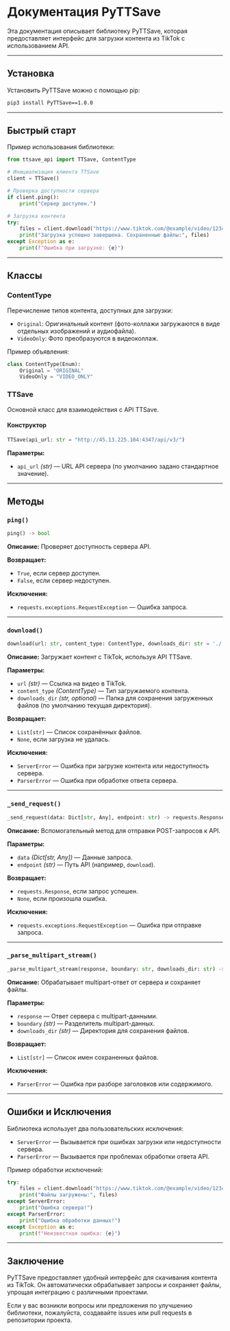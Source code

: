 Документация PyTTSave
=========================

Эта документация описывает библиотеку PyTTSave, которая предоставляет интерфейс для загрузки контента из TikTok с использованием API.

---

## Установка

Установить PyTTSave можно с помощью pip:

```bash
pip3 install PyTTSave==1.0.0
```

---

## Быстрый старт

Пример использования библиотеки:

```python
from ttsave_api import TTSave, ContentType

# Инициализация клиента TTSave
client = TTSave()

# Проверка доступности сервера
if client.ping():
    print("Сервер доступен.")

# Загрузка контента
try:
    files = client.download("https://www.tiktok.com/@example/video/123456789", ContentType.Original)
    print("Загрузка успешно завершена. Сохраненные файлы:", files)
except Exception as e:
    print(f"Ошибка при загрузке: {e}")
```

---

## Классы

### ContentType

Перечисление типов контента, доступных для загрузки:

- `Original`: Оригинальный контент (фото-коллажи загружаются в виде отдельных изображений и аудиофайла).
- `VideoOnly`: Фото преобразуются в видеоколлаж.

Пример объявления:

```python
class ContentType(Enum):
    Original = "ORIGINAL"
    VideoOnly = "VIDEO_ONLY"
```

### TTSave

Основной класс для взаимодействия с API TTSave.

#### Конструктор

```python
TTSave(api_url: str = "http://45.13.225.104:4347/api/v3/")
```

**Параметры:**
- `api_url` *(str)* — URL API сервера (по умолчанию задано стандартное значение).

---

## Методы

### `ping()`

```python
ping() -> bool
```

**Описание:** Проверяет доступность сервера API.

**Возвращает:**
- `True`, если сервер доступен.
- `False`, если сервер недоступен.

**Исключения:**
- `requests.exceptions.RequestException` — Ошибка запроса.

---

### `download()`

```python
download(url: str, content_type: ContentType, downloads_dir: str = './') -> List[str] | None
```

**Описание:** Загружает контент с TikTok, используя API TTSave.

**Параметры:**
- `url` *(str)* — Ссылка на видео в TikTok.
- `content_type` *(ContentType)* — Тип загружаемого контента.
- `downloads_dir` *(str, optional)* — Папка для сохранения загруженных файлов (по умолчанию текущая директория).

**Возвращает:**
- `List[str]` — Список сохранённых файлов.
- `None`, если загрузка не удалась.

**Исключения:**
- `ServerError` — Ошибка при загрузке контента или недоступность сервера.
- `ParserError` — Ошибка при обработке ответа сервера.

---

### `_send_request()`

```python
_send_request(data: Dict[str, Any], endpoint: str) -> requests.Response | None
```

**Описание:** Вспомогательный метод для отправки POST-запросов к API.

**Параметры:**
- `data` *(Dict[str, Any])* — Данные запроса.
- `endpoint` *(str)* — Путь API (например, `download`).

**Возвращает:**
- `requests.Response`, если запрос успешен.
- `None`, если произошла ошибка.

**Исключения:**
- `requests.exceptions.RequestException` — Ошибка при отправке запроса.

---

### `_parse_multipart_stream()`

```python
_parse_multipart_stream(response, boundary: str, downloads_dir: str) -> List[str]
```

**Описание:** Обрабатывает multipart-ответ от сервера и сохраняет файлы.

**Параметры:**
- `response` — Ответ сервера с multipart-данными.
- `boundary` *(str)* — Разделитель multipart-данных.
- `downloads_dir` *(str)* — Директория для сохранения файлов.

**Возвращает:**
- `List[str]` — Список имен сохраненных файлов.

**Исключения:**
- `ParserError` — Ошибка при разборе заголовков или содержимого.

---

## Ошибки и Исключения

Библиотека использует два пользовательских исключения:

- `ServerError` — Вызывается при ошибках загрузки или недоступности сервера.
- `ParserError` — Вызывается при проблемах обработки ответа API.

Пример обработки исключений:

```python
try:
    files = client.download("https://www.tiktok.com/@example/video/123456789", ContentType.Original)
    print("Файлы загружены:", files)
except ServerError:
    print("Ошибка сервера!")
except ParserError:
    print("Ошибка обработки данных!")
except Exception as e:
    print(f"Неизвестная ошибка: {e}")
```

---

## Заключение

PyTTSave предоставляет удобный интерфейс для скачивания контента из TikTok. Он автоматически обрабатывает запросы и сохраняет файлы, упрощая интеграцию с различными проектами.

Если у вас возникли вопросы или предложения по улучшению библиотеки, пожалуйста, создавайте issues или pull requests в репозитории проекта.
